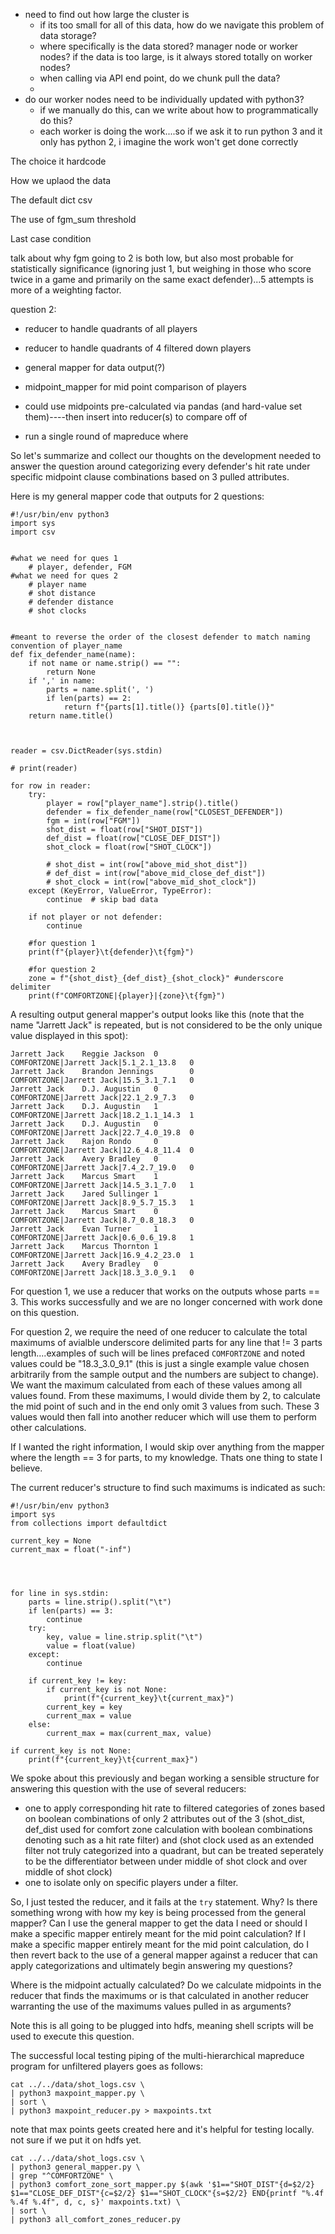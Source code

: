 - need to find out how large the cluster is
    - if its too small for all of this data, how do we navigate this problem of data storage?
    - where specifically is the data stored? manager node or worker nodes? if the data is too large, is it always stored totally on worker nodes?
    - when calling via API end point, do we chunk pull the data? 
    - 
- do our worker nodes need to be individually updated with python3? 
    - if we manually do this, can we write about how to programmatically do this? 
    - each worker is doing the work....so if we ask it to run python 3 and it only has python 2, i imagine the work won't get done correctly


The choice it hardcode

How we uplaod the data

The default dict csv

The use of fgm_sum threshold

Last case condition

talk about why fgm going to 2 is both low, but also most probable for statistically significance (ignoring just 1, but weighing in those who score twice in a game and primarily on the same exact defender)...5 attempts is more of a weighting factor. 



question 2:
- reducer to handle quadrants of all players
- reducer to handle quadrants of 4 filtered down players
- general mapper for data output(?)
- midpoint_mapper for mid point comparison of players

- could use midpoints pre-calculated via pandas (and hard-value set them)----then insert into reducer(s) to compare off of
- run a single round of mapreduce where 





So let's summarize and collect our thoughts on the development needed to answer the question around categorizing every defender's hit rate under specific midpoint clause combinations based on 3 pulled attributes. 



Here is my general mapper code that outputs for 2 questions:
```
#!/usr/bin/env python3
import sys
import csv


#what we need for ques 1
    # player, defender, FGM
#what we need for ques 2
    # player name
    # shot distance
    # defender distance
    # shot clocks


#meant to reverse the order of the closest defender to match naming convention of player_name
def fix_defender_name(name):
    if not name or name.strip() == "":
        return None
    if ',' in name:
        parts = name.split(', ')
        if len(parts) == 2:
            return f"{parts[1].title()} {parts[0].title()}"
    return name.title()



reader = csv.DictReader(sys.stdin)

# print(reader)

for row in reader:
    try:
        player = row["player_name"].strip().title()
        defender = fix_defender_name(row["CLOSEST_DEFENDER"])
        fgm = int(row["FGM"])
        shot_dist = float(row["SHOT_DIST"])
        def_dist = float(row["CLOSE_DEF_DIST"])
        shot_clock = float(row["SHOT_CLOCK"])

        # shot_dist = int(row["above_mid_shot_dist"])
        # def_dist = int(row["above_mid_close_def_dist"])
        # shot_clock = int(row["above_mid_shot_clock"])
    except (KeyError, ValueError, TypeError):
        continue  # skip bad data

    if not player or not defender:
        continue
    
    #for question 1
    print(f"{player}\t{defender}\t{fgm}")

    #for question 2
    zone = f"{shot_dist}_{def_dist}_{shot_clock}" #underscore delimiter
    print(f"COMFORTZONE|{player}|{zone}\t{fgm}")
```

A resulting output general mapper's output looks like this (note that the name "Jarrett Jack" is repeated, but is not considered to be the only unique value displayed in this spot): 
```
Jarrett Jack    Reggie Jackson  0
COMFORTZONE|Jarrett Jack|5.1_2.1_13.8   0
Jarrett Jack    Brandon Jennings        0
COMFORTZONE|Jarrett Jack|15.5_3.1_7.1   0
Jarrett Jack    D.J. Augustin   0
COMFORTZONE|Jarrett Jack|22.1_2.9_7.3   0
Jarrett Jack    D.J. Augustin   1
COMFORTZONE|Jarrett Jack|18.2_1.1_14.3  1
Jarrett Jack    D.J. Augustin   0
COMFORTZONE|Jarrett Jack|22.7_4.0_19.8  0
Jarrett Jack    Rajon Rondo     0
COMFORTZONE|Jarrett Jack|12.6_4.8_11.4  0
Jarrett Jack    Avery Bradley   0
COMFORTZONE|Jarrett Jack|7.4_2.7_19.0   0
Jarrett Jack    Marcus Smart    1
COMFORTZONE|Jarrett Jack|14.5_3.1_7.0   1
Jarrett Jack    Jared Sullinger 1
COMFORTZONE|Jarrett Jack|8.9_5.7_15.3   1
Jarrett Jack    Marcus Smart    0
COMFORTZONE|Jarrett Jack|8.7_0.8_18.3   0
Jarrett Jack    Evan Turner     1
COMFORTZONE|Jarrett Jack|0.6_0.6_19.8   1
Jarrett Jack    Marcus Thornton 1
COMFORTZONE|Jarrett Jack|16.9_4.2_23.0  1
Jarrett Jack    Avery Bradley   0
COMFORTZONE|Jarrett Jack|18.3_3.0_9.1   0
```

For question 1, we use a reducer that works on the outputs whose parts == 3. This works successfully and we are no longer concerned with work done on this question. 

For question 2, we require the need of one reducer to calculate the total maximums of avialble underscore delimited parts for any line that != 3 parts length....examples of such will be lines prefaced `COMFORTZONE` and noted values could be "18.3_3.0_9.1" (this is just a single example value chosen arbitrarily from the sample output and the numbers are subject to change). We want the maximum calculated from each of these values among all values found. From these maximums, I would divide them by 2, to calculate the mid point of such and in the end only omit 3 values from such. These 3 values would then fall into another reducer which will use them to perform other calculations. 

If I wanted the right information, I would skip over anything from the mapper where the length == 3 for parts, to my knowledge. Thats one thing to state I believe. 

The current reducer's structure to find such maximums is indicated as such:
```
#!/usr/bin/env python3
import sys
from collections import defaultdict

current_key = None
current_max = float("-inf")




for line in sys.stdin:
    parts = line.strip().split("\t")
    if len(parts) == 3:
        continue
    try:
        key, value = line.strip.split("\t")
        value = float(value)
    except: 
        continue

    if current_key != key:
        if current_key is not None:
            print(f"{current_key}\t{current_max}")
        current_key = key
        current_max = value
    else:
        current_max = max(current_max, value)

if current_key is not None:
    print(f"{current_key}\t{current_max}")
```

We spoke about this previously and began working a sensible structure for answering this question with the use of several reducers:
- one to apply corresponding hit rate to filtered categories of zones based on boolean combinations of only 2 attributes out of the 3 (shot_dist, def_dist used for comfort zone calculation with boolean combinations denoting such as a hit rate filter) and (shot clock used as an extended filter not truly categorized into a quadrant, but can be treated seperately to be the differentiator between under middle of shot clock and over middle of shot clock)
- one to isolate only on specific players under a filter. 

So, I just tested the reducer, and it fails at the `try` statement. Why? Is there something wrong with how my key is being processed from the general mapper? Can I use the general mapper to get the data I need or should I make a specific mapper entirely meant for the mid point calculation? If I make a specific mapper entirely meant for the mid point calculation, do I then revert back to the use of a general mapper against a reducer that can apply categorizations and ultimately begin answering my questions? 

Where is the midpoint actually calculated? Do we calculate midpoints in the reducer that finds the maximums or is that calculated in another reducer warranting the use of the maximums values pulled in as arguments?

Note this is all going to be plugged into hdfs, meaning shell scripts will be used to execute this question. 







The successful local testing piping of the multi-hierarchical mapreduce program for unfiltered players goes as follows:


```
cat ../../data/shot_logs.csv \
| python3 maxpoint_mapper.py \
| sort \
| python3 maxpoint_reducer.py > maxpoints.txt  
```

note that max points geets created here and it's helpful for testing locally. not sure if we put it on hdfs yet. 


```
cat ../../data/shot_logs.csv \
| python3 general_mapper.py \
| grep "^COMFORTZONE" \
| python3 comfort_zone_sort_mapper.py $(awk '$1=="SHOT_DIST"{d=$2/2} $1=="CLOSE_DEF_DIST"{c=$2/2} $1=="SHOT_CLOCK"{s=$2/2} END{printf "%.4f %.4f %.4f", d, c, s}' maxpoints.txt) \
| sort \
| python3 all_comfort_zones_reducer.py
```